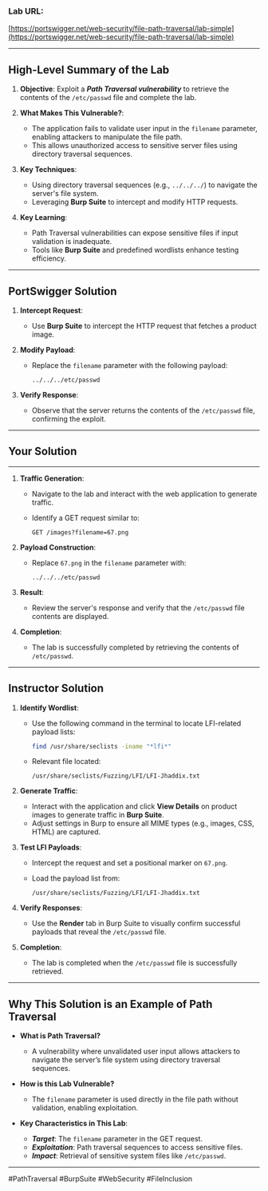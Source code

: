 
###  **Lab URL**:

[https://portswigger.net/web-security/file-path-traversal/lab-simple](https://portswigger.net/web-security/file-path-traversal/lab-simple)

---

## **High-Level Summary of the Lab**

1. **Objective**: Exploit a **_Path Traversal vulnerability_** to retrieve the contents of the `/etc/passwd` file and complete the lab.
    
2. **What Makes This Vulnerable?**:
    
    - The application fails to validate user input in the `filename` parameter, enabling attackers to manipulate the file path.
    - This allows unauthorized access to sensitive server files using directory traversal sequences.
3. **Key Techniques**:
    
    - Using directory traversal sequences (e.g., `../../../`) to navigate the server's file system.
    - Leveraging **Burp Suite** to intercept and modify HTTP requests.
4. **Key Learning**:
    
    - Path Traversal vulnerabilities can expose sensitive files if input validation is inadequate.
    - Tools like **Burp Suite** and predefined wordlists enhance testing efficiency.

---

## **PortSwigger Solution**

1. **Intercept Request**:
    
    - Use **Burp Suite** to intercept the HTTP request that fetches a product image.
2. **Modify Payload**:
    
    - Replace the `filename` parameter with the following payload:
        
        ```plaintext
        ../../../etc/passwd
        ```
        
3. **Verify Response**:
    
    - Observe that the server returns the contents of the `/etc/passwd` file, confirming the exploit.

---

## **Your Solution**
---
1. **Traffic Generation**:
    
    - Navigate to the lab and interact with the web application to generate traffic.
        
    - Identify a GET request similar to:
        
        ```plaintext
        GET /images?filename=67.png
        ```
        
2. **Payload Construction**:
    
    - Replace `67.png` in the `filename` parameter with:
        
        ```plaintext
        ../../../etc/passwd
        ```

3. **Result**:
    
    - Review the server's response and verify that the `/etc/passwd` file contents are displayed.

4. **Completion**:
    
    - The lab is successfully completed by retrieving the contents of `/etc/passwd`.

---

## **Instructor Solution**

1. **Identify Wordlist**:
    
    - Use the following command in the terminal to locate LFI-related payload lists:
    
        ```bash
        find /usr/share/seclists -iname "*lfi*"
        ```
        
    - Relevant file located:
        
        ```plaintext
        /usr/share/seclists/Fuzzing/LFI/LFI-Jhaddix.txt
        ```
        
2. **Generate Traffic**:
    
    - Interact with the application and click **View Details** on product images to generate traffic in **Burp Suite**.
    - Adjust settings in Burp to ensure all MIME types (e.g., images, CSS, HTML) are captured.
3. **Test LFI Payloads**:
    
    - Intercept the request and set a positional marker on `67.png`.
        
    - Load the payload list from:
    
        ```plaintext
        /usr/share/seclists/Fuzzing/LFI/LFI-Jhaddix.txt
        ```
        
4. **Verify Responses**:
    
    - Use the **Render** tab in Burp Suite to visually confirm successful payloads that reveal the `/etc/passwd` file.
5. **Completion**:
    
    - The lab is completed when the `/etc/passwd` file is successfully retrieved.

---

## **Why This Solution is an Example of Path Traversal**

- **What is Path Traversal?**
    
    - A vulnerability where unvalidated user input allows attackers to navigate the server’s file system using directory traversal sequences.
- **How is this Lab Vulnerable?**
    
    - The `filename` parameter is used directly in the file path without validation, enabling exploitation.
- **Key Characteristics in This Lab**:
    
    - **_Target_**: The `filename` parameter in the GET request.
    - **_Exploitation_**: Path traversal sequences to access sensitive files.
    - **_Impact_**: Retrieval of sensitive system files like `/etc/passwd`.

---

#PathTraversal #BurpSuite #WebSecurity #FileInclusion